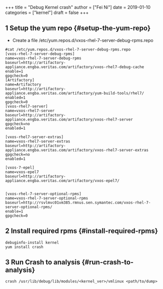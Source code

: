 +++
title = "Debug Kernel crash"
author = ["Fei Ni"]
date = 2019-01-10
categories = ["kernel"]
draft = false
+++

## <span class="section-num">1</span> Setup the yum repo {#setup-the-yum-repo}

-   Create a file /etc/yum.repos.d/vxos-rhel-7-server-debug-rpms.repo

```nil
#cat /etc/yum.repos.d/vxos-rhel-7-server-debug-rpms.repo
[vxos-rhel-7-server-debug-rpms]
name=vxos-rhel-7-server-debug-rpms
baseurl=http://artifactory-appliance.engba.veritas.com/artifactory/vxos-rhel7-debug-cache
enable=1
gpgcheck=0
[Artifactory]
name=Artifactory
baseurl=http://artifactory-appliance.engba.veritas.com/artifactory/yum-build-tools/rhel7/
enabled=1
gpgcheck=0
[vxos-rhel7-server]
name=vxos-rhel7-server
baseurl=http://artifactory-appliance.engba.veritas.com/artifactory/vxos-rhel7-server
gpgcheck=no
enabled=1

[vxos-rhel7-server-extras]
name=vxos-rhel7-server-extras
baseurl=http://artifactory-appliance.engba.veritas.com/artifactory/vxos-rhel7-server-extras
gpgcheck=no
enabled=1

[vxos-7-epel]
name=vxos-epel7
baseurl=http://artifactory-appliance.engba.veritas.com/artifactory/vxos-epel7/


[vxos-rhel-7-server-optional-rpms]
name=vxos-rhel-7-server-optional-rpms
baseurl=http://rsvlmvc01vm385.rmnus.sen.symantec.com/vxos-rhel-7-server-optional-rpms/
enable=1
gpgcheck=0
```


## <span class="section-num">2</span> Install required rpms {#install-required-rpms}

```nil
debuginfo-install kernel
yum install crash
```


## <span class="section-num">3</span> Run Crash to analysis {#run-crash-to-analysis}

```nil
crash /usr/lib/debug/lib/modules/<kernel_ver>/vmlinux <path/to/dump>
```
